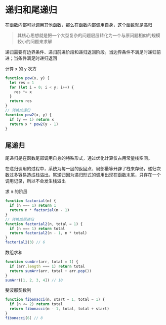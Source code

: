 # 递归和尾递归

在函数内部可以调用其他函数，那么在函数内部调用自身，这个函数就是递归

> 其核心思想就是把一个大型复杂的问题层层转化为一个与原问题相似的规模较小的问题来求解

递归需要有边界条件、递归前进阶段和递归返回阶段。当边界条件不满足时递归前进；当条件满足时递归返回

计算 x 的 y 次方

```js
function pow(x, y) {
  let res = 1
  for (let i = 0; i < y; i++) {
    res *= x
  }
  return res
}
// 转换成递归
function pow2(x, y) {
  if (y == 1) return x
  return x * pow2(y - 1)
}
```

## 尾递归

尾递归是在函数尾部调用自身的特殊形式，通过优化计算仅占用常量栈空间。

在递归调用的过程中，系统为每一层的返回点、局部量等开辟了栈来存储，递归次数过多容易造成栈溢出。尾递归因为递归形式的调用出现在函数末尾，只存在一个调用记录，所以不会发生栈溢出

求 n 的阶层

```js
function factorial(n) {
  if (n === 1) return 1
  return n * factorial(n - 1)
}
// 转换成尾递归
function factorial2(n, total = 1) {
  if (n === 1) return total
  return factorial2(n - 1, n * total)
}
factorial2(3) // 6
```

数组求和

```js
function sumArr(arr, total = 1) {
  if (arr.length === 1) return total
  return sumArr(arr, total + arr.pop())
}
sumArr([1, 2, 3, 4]) // 10
```

斐波那契数列

```js
function fibonacci(n, start = 1, total = 1) {
  if (n <= 2) return total
  return fibonacci(n - 1, total, total + start)
}
fibonacci(6) // 8
```
